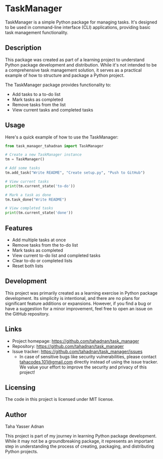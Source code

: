 # TaskManager

TaskManager is a simple Python package for managing tasks. It's designed to be used in command-line interface (CLI) applications, providing basic task management functionality.

## Description

This package was created as part of a learning project to understand Python package development and distribution. While it's not intended to be a comprehensive task management solution, it serves as a practical example of how to structure and package a Python project.

The TaskManager package provides functionality to:
- Add tasks to a to-do list
- Mark tasks as completed
- Remove tasks from the list
- View current tasks and completed tasks

## Usage

Here's a quick example of how to use the TaskManager:

```python
from task_manager_tahadnan import TaskManager

# Create a new TaskManager instance
tm = TaskManager()

# Add some tasks
tm.add_task("Write README", "Create setup.py", "Push to GitHub")

# View current tasks
print(tm.current_state('to-do'))

# Mark a task as done
tm.task_done("Write README")

# View completed tasks
print(tm.current_state('done'))
```

## Features

- Add multiple tasks at once
- Remove tasks from the to-do list
- Mark tasks as completed
- View current to-do list and completed tasks
- Clear to-do or completed lists
- Reset both lists

## Development
This project was primarily created as a learning exercise in Python package development. Its simplicity is intentional, and there are no plans for significant feature additions or expansions. However, if you find a bug or have a suggestion for a minor improvement, feel free to open an issue on the GitHub repository.
## Links

- Project homepage: https://github.com/tahadnan/task_manager
- Repository: https://github.com/tahadnan/task_manager
- Issue tracker: https://github.com/tahadnan/task_manager/issues
  - In case of sensitive bugs like security vulnerabilities, please contact
    tahacodes.101@gmail.com directly instead of using the issue tracker. We value your effort
    to improve the security and privacy of this project!

## Licensing

The code in this project is licensed under MIT license.

## Author

Taha Yasser Adnan

This project is part of my journey in learning Python package development. While it may not be a groundbreaking package, it represents an important step in understanding the process of creating, packaging, and distributing Python projects.

